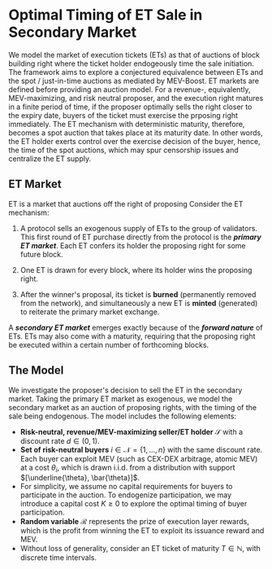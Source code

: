 # Optimal Timing of ET Sale in Secondary Market
We model the market of execution tickets (ETs) as that of auctions of block building right where the ticket holder endogeously time the sale initiation. The framework aims to explore a conjectured equivalence between ETs and the spot / just-in-time auctions as mediated by MEV-Boost. ET markets are defined before providing an auction model. For a revenue-, equivalently, MEV-maximizing, and risk neutral proposer, and the execution right matures in a finite period of time, if the proposer optimally sells the right closer to the expiry date, buyers of the ticket must exercise the prposing right immediately. The ET mechanism with deterministic maturity, therefore, becomes a spot auction that takes place at its maturity date. In other words, the ET holder exerts control over the exercise decision of the buyer, hence, the time of the spot auctions, which may spur censorship issues and centralize the ET supply. 

## ET Market
ET is a market that auctions off the right of proposing Consider the ET mechanism:

1. A protocol sells an exogenous supply of ETs to the group of validators. This first round of ET purchase directly from the protocol is the **_primary ET market_**. Each ET confers its holder the proposing right for some future block.

2. One ET is drawn for every block, where its holder wins the proposing right.

3. After the winner's proposal, its ticket is **burned** (permanently removed from the network), and simultaneously a new ET is **minted** (generated) to reiterate the primary market exchange.

A **_secondary ET market_** emerges exactly because of the **_forward nature_** of ETs. ETs may also come with a maturity, requiring that the proposing right be executed within a certain number of forthcoming blocks.

## The Model

We investigate the proposer's decision to sell the ET in the secondary market. Taking the primary ET market as exogenous, we model the secondary market as an auction of proposing rights, with the timing of the sale being endogenous. The model includes the following elements:

- **Risk-neutral, revenue/MEV-maximizing seller/ET holder** $\mathcal{S}$ with a discount rate $d \in (0,1)$.
- **Set of risk-neutral buyers** $i \in \mathcal{N} = \{1, \ldots, n\}$ with the same discount rate. Each buyer can exploit MEV (such as CEX-DEX arbitrage, atomic MEV) at a cost $\theta_i$, which is drawn i.i.d. from a distribution with support $[\underline{\theta}, \bar{\theta}]$.
- For simplicity, we assume no capital requirements for buyers to participate in the auction. To endogenize participation, we may introduce a capital cost $K \geq 0$ to explore the optimal timing of buyer participation.
- **Random variable** $\mathcal{R}$ represents the prize of execution layer rewards, which is the profit from winning the ET to exploit its issuance reward and MEV.
- Without loss of generality, consider an ET ticket of maturity $T \in \mathbb{N}$, with discrete time intervals.
